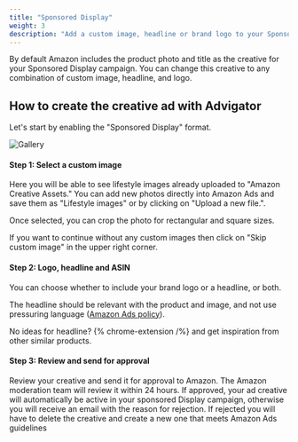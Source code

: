 ```yaml
---
title: "Sponsored Display"
weight: 3
description: "Add a custom image, headline or brand logo to your Sponsored Display campaign"
---
```


By default Amazon includes the product photo and title as the creative for your Sponsored Display campaign. You can change this creative to any combination of custom image, headline, and logo.

## How to create the creative ad with Advigator

Let's start by enabling the "Sponsored Display" format.

![Gallery](/images/creative-ads/sponsored-display/sd-checkbox.png)


#### Step 1: Select a custom image

Here you will be able to see lifestyle images already uploaded to "Amazon Creative Assets." You can add new photos directly into Amazon Ads and save them as "Lifestyle images" or by clicking on "Upload a new file.".

Once selected, you can crop the photo for rectangular and square sizes.

If you want to continue without any custom images then click on "Skip custom image" in the upper right corner. 

#### Step 2: Logo, headline and ASIN

You can choose whether to include your brand logo or a headline, or both.

The headline should be relevant with the product and image, and not use pressuring language ([Amazon Ads policy](https://advertising.amazon.com/resources/ad-policy/en/creative-acceptance#overview)).

No ideas for headline? {% chrome-extension /%} and get inspiration from other similar products. 

#### Step 3: Review and send for approval

Review your creative and send it for approval to Amazon. 
The Amazon moderation team will review it within 24 hours. 
If approved, your ad creative will automatically be active in your sponsored Display campaign, otherwise you will receive an email with the reason for rejection. 
If rejected you will have to delete the creative and create a new one that meets Amazon Ads guidelines

